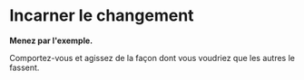 # Incarner le changement

<summary>
<strong>Menez par l'exemple.</strong>
</summary>

Comportez-vous et agissez de la façon dont vous voudriez que les autres le fassent.